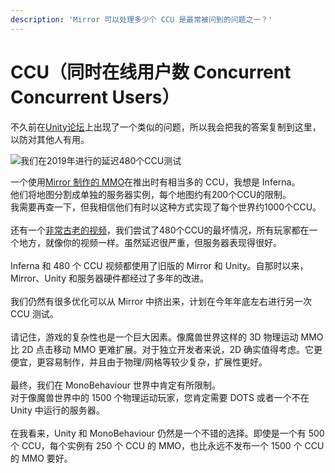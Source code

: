 ```yaml
---
description: 'Mirror 可以处理多少个 CCU 是最常被问到的问题之一？'
---
```


# CCU（同时在线用户数 Concurrent Concurrent Users）

不久前在[Unity论坛](https://forum.unity.com/threads/stress-test-using-unity-as-server.1126640/#post-7245842)上出现了一个类似的问题，所以我会把我的答案复制到这里，以防对其他人有用。

![我们在2019年进行的延迟480个CCU测试](../../.gitbook/assets/2021-06-17\_12-24-46@2x.png)

一个使用[Mirror 制作的 MMO](https://github.com/vis2k/Mirror#made-with-mirror)在推出时有相当多的 CCU，我想是 Inferna。\
他们将地图分割成单独的服务器实例，每个地图约有200个CCU的限制。\
我需要再查一下，但我相信他们有时以这种方式实现了每个世界约1000个CCU。\
\
还有一个[非常古老的视频](https://www.youtube.com/watch?v=mDCNff1S9ZU\&t=58s)，我们尝试了480个CCU的最坏情况，所有玩家都在一个地方，就像你的视频一样。虽然延迟很严重，但服务器表现得很好。\
\
Inferna 和 480 个 CCU 视频都使用了旧版的 Mirror 和 Unity。自那时以来，Mirror、Unity 和服务器硬件都经过了多年的改进。\
\
我们仍然有很多优化可以从 Mirror 中挤出来，计划在今年年底左右进行另一次 CCU 测试。\
\
请记住，游戏的复杂性也是一个巨大因素。像魔兽世界这样的 3D 物理运动 MMO 比 2D 点击移动 MMO 更难扩展。对于独立开发者来说，2D 确实值得考虑。它更便宜，更容易制作，并且由于物理/网格等较少复杂，扩展性更好。\
\
&#x20;最终，我们在 MonoBehaviour 世界中肯定有所限制。\
&#x20;对于像魔兽世界中的 1500 个物理运动玩家，您肯定需要 DOTS 或者一个不在 Unity 中运行的服务器。\
\
&#x20;在我看来，Unity 和 MonoBehaviour 仍然是一个不错的选择。即使是一个有 500 个 CCU，每个实例有 250 个 CCU 的 MMO，也比永远不发布一个 1500 个 CCU 的 MMO 要好。
